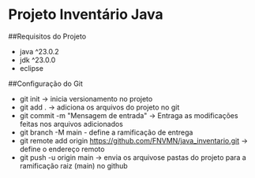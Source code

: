 # Projeto Inventário Java

##Requisitos do Projeto
- java ^23.0.2
- jdk ^23.0.0
- eclipse

##Configuração do Git
 - git init -> inicia versionamento no projeto
 - git add . -> adiciona os arquivos do projeto no git
 - git commit -m "Mensagem de entrada" -> Entraga as modificações
feitas nos arquivos adicionados
 - git branch -M main - define a ramificação de entrega 
 - git remote add origin https://github.com/FNVMN/java_inventario.git -> define o endereço remoto
 - git push -u origin main -> envia os arquivose pastas do projeto para a ramificação raiz (main) no github
  
